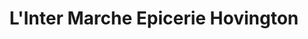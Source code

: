 ---
title: "L'Inter Marche Epicerie Hovington"
url: /sacre-coeur/linter-marche-epicerie-hovington/
shop: supermarket
---